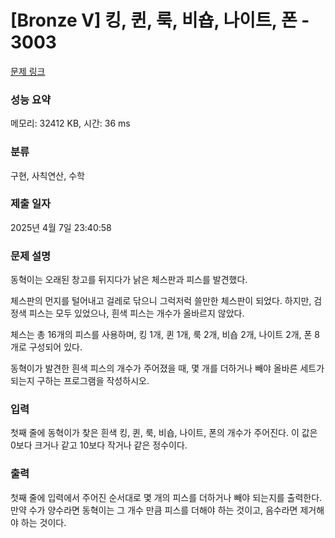 # [Bronze V] 킹, 퀸, 룩, 비숍, 나이트, 폰 - 3003 

[문제 링크](https://www.acmicpc.net/problem/3003) 

### 성능 요약

메모리: 32412 KB, 시간: 36 ms

### 분류

구현, 사칙연산, 수학

### 제출 일자

2025년 4월 7일 23:40:58

### 문제 설명

<p>동혁이는 오래된 창고를 뒤지다가 낡은 체스판과 피스를 발견했다.</p>

<p>체스판의 먼지를 털어내고 걸레로 닦으니 그럭저럭 쓸만한 체스판이 되었다. 하지만, 검정색 피스는 모두 있었으나, 흰색 피스는 개수가 올바르지 않았다.</p>

<p>체스는 총 16개의 피스를 사용하며, 킹 1개, 퀸 1개, 룩 2개, 비숍 2개, 나이트 2개, 폰 8개로 구성되어 있다.</p>

<p>동혁이가 발견한 흰색 피스의 개수가 주어졌을 때, 몇 개를 더하거나 빼야 올바른 세트가 되는지 구하는 프로그램을 작성하시오.</p>

### 입력 

 <p>첫째 줄에 동혁이가 찾은 흰색 킹, 퀸, 룩, 비숍, 나이트, 폰의 개수가 주어진다. 이 값은 0보다 크거나 같고 10보다 작거나 같은 정수이다.</p>

### 출력 

 <p>첫째 줄에 입력에서 주어진 순서대로 몇 개의 피스를 더하거나 빼야 되는지를 출력한다. 만약 수가 양수라면 동혁이는 그 개수 만큼 피스를 더해야 하는 것이고, 음수라면 제거해야 하는 것이다.</p>


